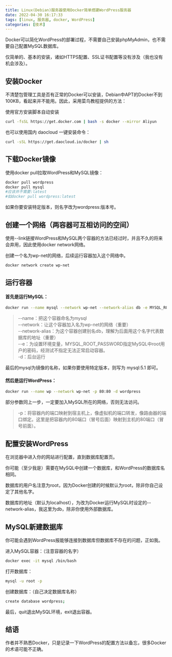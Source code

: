 ```yaml
---
title: Linux(Debian)服务器使用Docker简单搭建WordPress服务器
date: 2022-04-30 16:17:33
tags: [linux, 服务器, docker, WordPress]
categories: [技术]
---
```


Docker可以简化WordPress的部署过程，不需要自己安装phpMyAdmin，也不需要自己配置MySQL数据库。

仅简单的、基本的安装，诸如HTTPS配置、SSL证书配置等没有涉及（我也没有机会涉及）。

## 安装Docker

不清楚包管理工具是否有正常的Docker可以安装，Debian中APT的Docker不到100KB，看起来并不能用。因此，采用菜鸟教程提供的方法：

使用官方安装脚本自动安装
```sh
curl -fsSL https://get.docker.com | bash -s docker --mirror Aliyun
```

也可以使用国内 daocloud 一键安装命令：
```sh
curl -sSL https://get.daocloud.io/docker | sh
```

## 下载Docker镜像

使用docker pull拉取WordPress和MySQL镜像：

```sh
docker pull wordpress
docker pull mysql
#应该并不需要:latest
#如docker pull wordpress:latest
```

如果你要安装特定版本，则名字改为wordpress:版本号。

## 创建一个网络（两容器可互相访问的空间）

使用--link链接WordPress和MySQL两个容器的方法已经过时，并且不久的将来会弃用，因此使用docker network网络。

创建一个名为wp-net的网络，后续运行容器加入这个网络中。

```sh
docker network create wp-net
```

## 运行容器

#### 首先是运行MySQL：

```sh
docker run --name mysql --network wp-net --network-alias db -e MYSQL_ROOT_PASSWORD=你的密码 -d mysql
```

>--name：把这个容器命名为mysql  
>--network：让这个容器加入名为wp-net的网络（重要）  
>--network-alias：为这个容器创建别名db，理解为后面用这个名字代表数据库的地址（重要）  
>--e：为设置环境变量，MYSQL_ROOT_PASSWORD指定MySQL中root用户的密码，经测试不指定无法正常启动容器。  
>-d：后台运行

最后的mysql为镜像的名称，如果你要使用特定版本，则写为 mysql:5.1 即可。

#### 然后是运行WordPress：

```sh
docker run --name wp --network wp-net -p 80:80 -d wordpress
```

部分参数同上一步，一定要加入MySQL所在的网络，否则无法访问。

>-p：将容器内的端口映射到宿主机上，像虚拟机的端口转发，像路由器的端口绑定。这里是把容器内的80端口（冒号后面）映射到主机的80端口（冒号前面）。

## 配置安装WordPress

在浏览器中进入你的网站进行配置，直到数据库配置页。

你可能（至少我是）需要在MySQL中创建一个数据库，和WordPress的数据库名相同。

数据库的用户名注意为root，因为Docker创建的时候默认为root，除非你自己设定了其他名字。

数据库的地址（默认为localhost），为改为Docker运行MySQL时设定的--network-alias，我这里为db，除非你使用外部数据库。

## MySQL新建数据库

你可能会遇到WordPress报能够连接到数据库但数据库不存在的问题，正如我。

进入MySQL容器：（注意容器的名字）
```sh
docker exec -it mysql /bin/bash
```

 打开数据库：
```sh
mysql -u root -p
```

创建数据库：（自己决定数据库名称）
```sh
create database wordpress;
```

最后，quit退出MySQL环境，exit退出容器。

## 结语

作者并不熟悉Docker，只是记录一下WordPress的配置方法以备忘，很多Docker的术语可能不正确。
